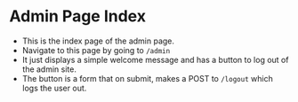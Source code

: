 # Admin Page Index  
- This is the index page of the admin page.  
- Navigate to this page by going to `/admin`  
- It just displays a simple welcome message and has a button to log out of the admin site.  
- The button is a form that on submit, makes a POST to `/logout` which logs the user out.  